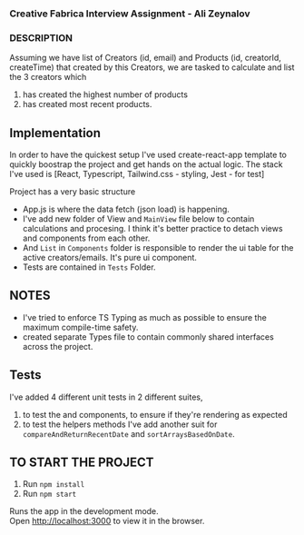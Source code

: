 ### Creative Fabrica Interview Assignment - Ali Zeynalov

### DESCRIPTION

Assuming we have list of Creators (id, email) and Products (id, creatorId, createTime) that created by this Creators, we are tasked to calculate and list the 3 creators which 
1) has created the highest number of products
2) has created most recent products.

## Implementation

In order to have the quickest setup I've used create-react-app template to quickly boostrap the project and get hands on the actual logic.
The stack I've used is [React, Typescript, Tailwind.css - styling, Jest - for test]

Project has a very basic structure
- App.js is where the data fetch (json load) is happening.
- I've add new folder of View and `MainView` file below to contain calculations and procesing. I think it's better practice to detach views and components from each other.
- And `List` in `Components` folder is responsible to render the ui table for the active creators/emails. It's pure ui component.
- Tests are contained in `Tests` Folder.


## NOTES
- I've tried to enforce TS Typing as much as possible to ensure the maximum compile-time safety.
- created separate Types file to contain commonly shared interfaces across the project.


## Tests

I've added 4 different unit tests in 2 different suites, 

1) to test the <List> and <MainView> components, to ensure if they're rendering as expected
2) to test the helpers methods I've add another suit for  `compareAndReturnRecentDate` and `sortArraysBasedOnDate`.


## TO START THE PROJECT
1) Run `npm install`
2) Run `npm start`

Runs the app in the development mode.\
Open [http://localhost:3000](http://localhost:3000) to view it in the browser.
